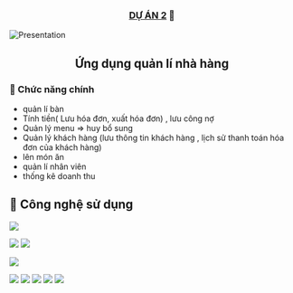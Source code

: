 
<h3 align="center">
<a href="https://www.yushi.dev/" target="_blank" rel="noreferrer">DỰ ÁN 2</a> 👋
</h3>

![Presentation](https://github.com/ThangStar/restaurant_manager_app/assets/52882277/05da895d-e4a2-48fd-bcf9-7e0c118342b4)

<h2 align="center">
 Ứng dụng quản lí nhà hàng
</h2> 


### 🤝 Chức năng chính
- quản lí bàn
- Tính tiền( Lưu hóa đơn, xuất hóa đơn) , lưu công nợ
- Quản lý menu  ⇒ huy bổ sung
- Quản lý khách hàng (lưu thông tin khách hàng , lịch sử thanh toán hóa đơn của khách hàng)
- lên món ăn
- quản lí nhân viên
- thống kê doanh thu

## 💼 Công nghệ sử dụng

![](https://img.shields.io/badge/Code-flutter-informational?style=flat&logo=flutter&color=61DAFB)

![](https://img.shields.io/badge/Backend-JavaScript-informational?style=flat&logo=JavaScript&color=F7DF1E)
![](https://img.shields.io/badge/Backend-Node.js-informational?style=flat&logo=Node.js&color=339933)
</br>

![](https://img.shields.io/badge/Web-React-informational?style=flat&logo=React&color=61DAFB)
</br>

![](https://img.shields.io/badge/Tools-Figma-informational?style=flat&logo=Figma&color=F24E1E)
![](https://img.shields.io/badge/Tools-NPM-informational?style=flat&logo=NPM&color=CB3837)
![](https://img.shields.io/badge/Tools-GitHub-informational?style=flat&logo=GitHub&color=181717)
![](https://img.shields.io/badge/Tools-Notion-informational?style=flat&logo=Notion&color=000000)
![](https://img.shields.io/badge/Tools-Discord-informational?style=flat&logo=Discord&color=000000)





